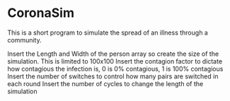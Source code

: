 # CoronaSim

This is a short program to simulate the spread of an illness through a community.

Insert the Length and Width of the person array so create the size of the simulation.  This is limited to 100x100
Insert the contagion factor to dictate how contagious the infection is, 0 is 0% contagious, 1 is 100% contagious
Insert the number of switches to control how many pairs are switched in each round
Insert the number of cycles to change the length of the simulation


